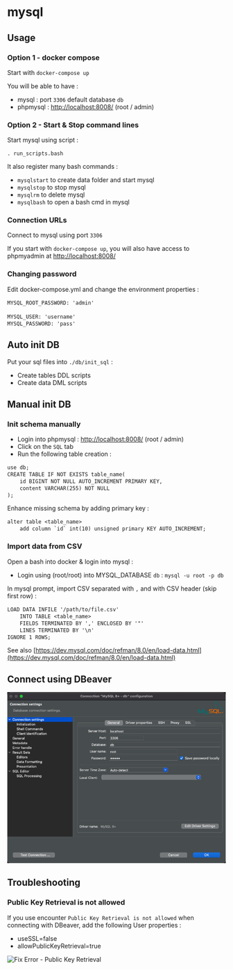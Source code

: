 mysql
===

## Usage

### Option 1 - docker compose

Start with ```docker-compose up```

You will be able to have :

* mysql : port ```3306``` default database ```db```
* phpmysql : [http://localhost:8008/](http://localhost:8008/) (root / admin)

### Option 2 - Start & Stop command lines

Start mysql using script :

	. run_scripts.bash

It also register many bash commands :

* ```mysqlstart``` to create data folder and start mysql
* ```mysqlstop``` to stop mysql
* ```mysqlrm``` to delete mysql
* ```mysqlbash``` to open a bash cmd in mysql

### Connection URLs

Connect to mysql using port ```3306```

If you start with ```docker-compose up```, you will also have access to phpmyadmin at [http://localhost:8008/](http://localhost:8008/)

### Changing password

Edit docker-compose.yml and change the environment properties :

```
MYSQL_ROOT_PASSWORD: 'admin'

MYSQL_USER: 'username'
MYSQL_PASSWORD: 'pass'
```

## Auto init DB

Put your sql files into ```./db/init_sql``` :

* Create tables DDL scripts
* Create data DML scripts


## Manual init DB

### Init schema manually

* Login into phpmysql : [http://localhost:8008/](http://localhost:8008/) (root / admin)
* Click on the ```SQL``` tab
* Run the following table creation :

```
use db;
CREATE TABLE IF NOT EXISTS table_name(
    id BIGINT NOT NULL AUTO_INCREMENT PRIMARY KEY,
    content VARCHAR(255) NOT NULL
);
```

Enhance missing schema by adding primary key :

```
alter table <table_name> 
	add column `id` int(10) unsigned primary KEY AUTO_INCREMENT;
```

### Import data from CSV

Open a bash into docker & login into mysql :

* Login using (root/root) into MYSQL_DATABASE ```db``` : ```mysql -u root -p db```

In mysql prompt, import CSV separated with ```,``` and with CSV header (skip first row) :

```
LOAD DATA INFILE '/path/to/file.csv'  
	INTO TABLE <table_name> 
	FIELDS TERMINATED BY ',' ENCLOSED BY '"'
	LINES TERMINATED BY '\n' 
IGNORE 1 ROWS;
```

See also [https://dev.mysql.com/doc/refman/8.0/en/load-data.html](https://dev.mysql.com/doc/refman/8.0/en/load-data.html)

## Connect using DBeaver

![DBeaver Config](docs/DBeaver-config.png)

## Troubleshooting

### Public Key Retrieval is not allowed

If you use encounter ```Public Key Retrieval is not allowed``` when connecting with DBeaver, add the following User properties :

* useSSL=false
* allowPublicKeyRetrieval=true

![Fix Error - Public Key Retrieval](docs/fix_error_key_retrieval-img.png)